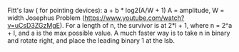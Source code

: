 Fitt's law ( for pointing devices):
a + b * log2(A/W + 1)
A = amplitude, W = width
Josephus Problem (https://www.youtube.com/watch?v=uCsD3ZGzMgE). For a length of n, the survivor is at 2*l + 1, where n = 2^a + l, and a is the max possible value. A much faster way is to take n in binary and rotate right, and place the leading binary 1 at the lsb.
